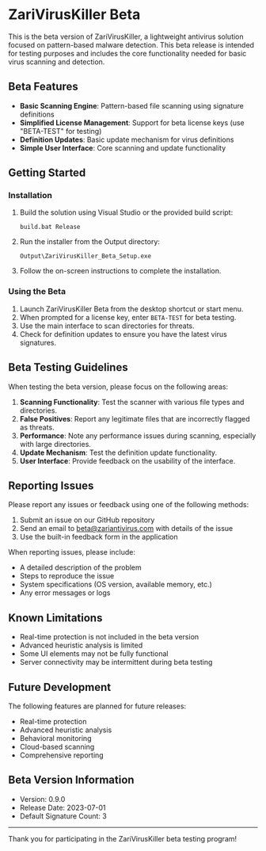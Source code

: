 # ZariVirusKiller Beta

This is the beta version of ZariVirusKiller, a lightweight antivirus solution focused on pattern-based malware detection. This beta release is intended for testing purposes and includes the core functionality needed for basic virus scanning and detection.

## Beta Features

- **Basic Scanning Engine**: Pattern-based file scanning using signature definitions
- **Simplified License Management**: Support for beta license keys (use "BETA-TEST" for testing)
- **Definition Updates**: Basic update mechanism for virus definitions
- **Simple User Interface**: Core scanning and update functionality

## Getting Started

### Installation

1. Build the solution using Visual Studio or the provided build script:
   ```
   build.bat Release
   ```

2. Run the installer from the Output directory:
   ```
   Output\ZariVirusKiller_Beta_Setup.exe
   ```

3. Follow the on-screen instructions to complete the installation.

### Using the Beta

1. Launch ZariVirusKiller Beta from the desktop shortcut or start menu.
2. When prompted for a license key, enter `BETA-TEST` for beta testing.
3. Use the main interface to scan directories for threats.
4. Check for definition updates to ensure you have the latest virus signatures.

## Beta Testing Guidelines

When testing the beta version, please focus on the following areas:

1. **Scanning Functionality**: Test the scanner with various file types and directories.
2. **False Positives**: Report any legitimate files that are incorrectly flagged as threats.
3. **Performance**: Note any performance issues during scanning, especially with large directories.
4. **Update Mechanism**: Test the definition update functionality.
5. **User Interface**: Provide feedback on the usability of the interface.

## Reporting Issues

Please report any issues or feedback using one of the following methods:

1. Submit an issue on our GitHub repository
2. Send an email to beta@zariantivirus.com with details of the issue
3. Use the built-in feedback form in the application

When reporting issues, please include:
- A detailed description of the problem
- Steps to reproduce the issue
- System specifications (OS version, available memory, etc.)
- Any error messages or logs

## Known Limitations

- Real-time protection is not included in the beta version
- Advanced heuristic analysis is limited
- Some UI elements may not be fully functional
- Server connectivity may be intermittent during beta testing

## Future Development

The following features are planned for future releases:

- Real-time protection
- Advanced heuristic analysis
- Behavioral monitoring
- Cloud-based scanning
- Comprehensive reporting

## Beta Version Information

- Version: 0.9.0
- Release Date: 2023-07-01
- Default Signature Count: 3

---

Thank you for participating in the ZariVirusKiller beta testing program!